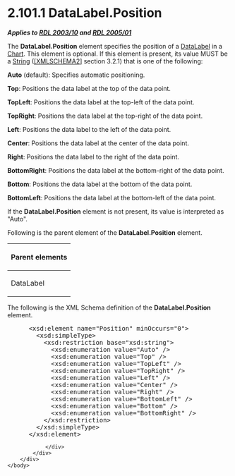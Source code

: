 <html dir="LTR" xmlns:mshelp="http://msdn.microsoft.com/mshelp" xmlns:ddue="http://ddue.schemas.microsoft.com/authoring/2003/5" xmlns:xlink="http://www.w3.org/1999/xlink" xmlns:tool="http://www.microsoft.com/tooltip">
    <head>
        <meta http-equiv="Content-Type" content="text/html; CHARSET=utf-8"></meta>
        <meta name="save" content="history"></meta>
        <title>2.101.1 DataLabel.Position</title>
        <xml>
            <mshelp:toctitle title="2.101.1 DataLabel.Position"></mshelp:toctitle>
            <mshelp:rltitle title="[MS-RDL]: DataLabel.Position"></mshelp:rltitle>
            <mshelp:keyword index="A" term="5cbd8092-04c0-4c3b-8b16-8335a52e20bd"></mshelp:keyword>
            <mshelp:attr name="DCSext.ContentType" value="open specification"></mshelp:attr>
            <mshelp:attr name="AssetID" value="5cbd8092-04c0-4c3b-8b16-8335a52e20bd"></mshelp:attr>
            <mshelp:attr name="TopicType" value="kbRef"></mshelp:attr>
            <mshelp:attr name="DCSext.Title" value="[MS-RDL]: DataLabel.Position" />
        </xml>
    </head>
    <body>
        <div id="header">
            <h1 class="heading">2.101.1 DataLabel.Position</h1>
        </div>
        <div id="mainSection">
            <div id="mainBody">
                <div id="allHistory" class="saveHistory"></div>
                <div id="sectionSection0" class="section" name="collapseableSection">
                    

<p><b><i>Applies to </i></b><a href="a7e2ad00-07c8-4f6d-80ab-3ad55df7b233.md"><b><i>RDL 2003/10</i></b></a><b>
<i>and </i></b><a href="3ebe2912-4958-4832-b391-cad1f5e13338.md"><b><i>RDL 2005/01</i></b></a></p>

<p>The <b>DataLabel.Position</b> element specifies the position
of a <a href="64273976-3568-4d05-b4ee-300c53a5736c.md">DataLabel</a> in a <a href="b0ab5524-7eb2-47a7-a4d3-230f5c8c5526.md">Chart</a>. This element is
optional. If this element is present, its value MUST be a <a href="1ed81ef3-a683-45e3-aaad-bd2bbe71bc3d.md">String</a> (<a href="https://go.microsoft.com/fwlink/?LinkId=90610">[XMLSCHEMA2]</a> section
3.2.1) that is one of the following:</p>

<p><b>Auto</b> (default): Specifies automatic
positioning.</p>

<p><b>Top</b>: Positions the data label at the top of
the data point.</p>

<p><b>TopLeft</b>: Positions the data label at the
top-left of the data point.</p>

<p><b>TopRight</b>: Positions the data label at the
top-right of the data point.</p>

<p><b>Left</b>: Positions the data label to the left of
the data point.</p>

<p><b>Center</b>: Positions the data label at the center
of the data point.</p>

<p><b>Right</b>: Positions the data label to the right
of the data point.</p>

<p><b>BottomRight</b>: Positions the data label at the
bottom-right of the data point.</p>

<p><b>Bottom</b>: Positions the data label at the bottom
of the data point.</p>

<p><b>BottomLeft</b>: Positions the data label at the
bottom-left of the data point.</p>

<p>If the <b>DataLabel.Position</b> element is not present, its
value is interpreted as &quot;Auto&quot;.</p>

<p>Following is the parent element of the <b>DataLabel.Position</b>
element.</p>

<table>
 <thead>
  <tr>
   <th>
   <p>Parent elements</p>
   </th>
  </tr>
 </thead>
 <tr>
  <td>
  <p>DataLabel</p>
  </td>
 </tr>
</table>

<p>The following is the XML Schema definition of the <b>DataLabel.Position</b>
element.</p>

<dl>
<dd>
<div><pre> &lt;xsd:element name=&quot;Position&quot; minOccurs=&quot;0&quot;&gt;
   &lt;xsd:simpleType&gt;
     &lt;xsd:restriction base=&quot;xsd:string&quot;&gt;
       &lt;xsd:enumeration value=&quot;Auto&quot; /&gt;
       &lt;xsd:enumeration value=&quot;Top&quot; /&gt;
       &lt;xsd:enumeration value=&quot;TopLeft&quot; /&gt;
       &lt;xsd:enumeration value=&quot;TopRight&quot; /&gt;
       &lt;xsd:enumeration value=&quot;Left&quot; /&gt;
       &lt;xsd:enumeration value=&quot;Center&quot; /&gt;
       &lt;xsd:enumeration value=&quot;Right&quot; /&gt;
       &lt;xsd:enumeration value=&quot;BottomLeft&quot; /&gt;
       &lt;xsd:enumeration value=&quot;Bottom&quot; /&gt;
       &lt;xsd:enumeration value=&quot;BottomRight&quot; /&gt;
     &lt;/xsd:restriction&gt;
   &lt;/xsd:simpleType&gt;
 &lt;/xsd:element&gt;
</pre></div>
</dd></dl>


                </div>
            </div>
        </div>
    </body>
</html>